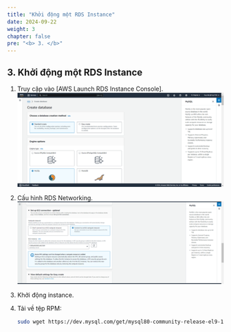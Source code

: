 ```yaml
---
title: "Khởi động một RDS Instance"
date: 2024-09-22
weight: 3
chapter: false
pre: "<b> 3. </b>"
---
```


## 3. Khởi động một RDS Instance

1. Truy cập vào [AWS Launch RDS Instance Console].  
   ![alt text](RDSConsole.png)

2. Cấu hình RDS Networking.  
   ![alt text](RDSNetworking.png)

3. Khởi động instance.

4. Tải về tệp RPM:

   ```bash
   sudo wget https://dev.mysql.com/get/mysql80-community-release-el9-1.noarch.rpm
   ```
